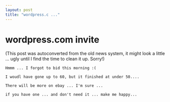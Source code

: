 ```yaml
---
layout: post
title: "wordpress.c ..."
---
```

<h1>wordpress.com invite</h1>
(This post was autoconverted from the old news system,
it might look a little ... ugly until I find the time
to clean it up.
Sorry!)

    Hmmm ... I forgot to bid this morning :(
    
    I woudl have gone up to 60, but it finished at under 50....
    
    There will be more on ebay ... I'm sure ...
    
    if you have one ... and don't need it ... make me happy...
    

